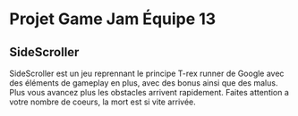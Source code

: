 # Projet Game Jam Équipe 13

## SideScroller

SideScroller est un jeu reprennant le principe T-rex runner de Google avec des éléments de gameplay en plus, avec des bonus ainsi que des malus. Plus vous avancez plus les obstacles arrivent rapidement. Faites attention a votre nombre de coeurs, la mort est si vite arrivée.

